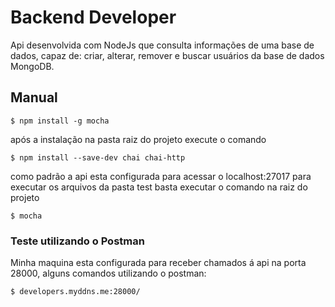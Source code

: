# Backend Developer

Api desenvolvida com NodeJs que consulta informações de uma base de dados, capaz de:
criar, alterar, remover e buscar usuários da base de dados MongoDB.

## Manual 

`$ npm install -g mocha` 

após a instalação na pasta raiz do projeto execute o comando 

`$ npm install --save-dev chai chai-http` 

como padrão a api esta configurada para acessar o localhost:27017 para executar os arquivos da pasta test basta executar o comando na raiz do projeto

`$ mocha` 

### Teste utilizando o Postman

Minha maquina esta configurada para receber chamados á api na porta 28000, alguns comandos utilizando o postman:

`$ developers.myddns.me:28000/` 


